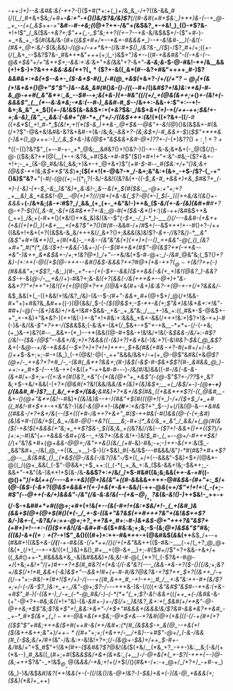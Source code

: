 -++:_)+)--&:&#&:&(-*+?-_()($+#(*+:+(_)+/&_&_-/+?((&-&&_#(/((_/_#+&+$&;_/+#+__-&:+"-+()()&/$?&/&)$?__(/(#-&_#(_+#+$&:_)+*+)&-(--+_@-_+_--(+(_&$_++-+"__&#_--#-+&;(_(@+?++-/&"_+(_&$&?_+-+&!_)_(()-*$?&-__+!+!$"_/_&($&-+*&?+;$"++(_-_$"&;++$?((+-$?--+&-*&/&$&$+/-($"+#-)-+_+&_+_-$(#(&&/&-(#+((_&$+#+/+--*&+-#&&&*_)--+-&!&#-__)(-&!(-(#&+_@+:&/-$_(&;&&_)-/(@+/-++*_&+-_(_/&:_#+$()_/&?&-_/($_)-/$?_#+/+;((+-(/(_&+_--$&?$?&-_#&*+*&"+++(+;(_-)&$+"_)&+-_-((#-_+&&#&"-((-+&-(-_-@_&+$&"+/+"&++$+;-&&:+:&:_&+"_+&(_&&"+?-&+"__-*&-&;&*-$-@-#&!-*+/&__&&(+!+$-)+?&++_+&&:&&(*_+$?(_+*($$?+-&((_&*(#--&?+#&"++++_#-)$?_&&#&*+:+*&(+$--&+-_($-&+$-#()_(-#(@_+&$(_+&+?-/+*_/(/+"$?-@_((+($&(+!&+&+()_@+"$"$"-)&--&&_&#(#()&-()-/(*(--#+/()&*_#$?+!&)&:+*&)-#-&_@-++#(_&"&*+:_&_--$_#--+;&(+&-)(+-#&"((_/(+_/_+(@&(&++;+*()_+-(&!+(-&&&$"_(__(*--&:&*&;-*&:(--#-)_&&#-#_$--_/&++:-&&-+:$"+:--+!-&+;&_&"_+_$()(*+*-/&!&$(&-&&$+:+(+_&?_$&:_/&$+*&$+$(_+)-+(/++-++;_$&!+-+;&-&)_(&"_-_&&:(-&#+"(#-*+_(*+/-/((&$+++:(*&!(*((+?&+-((__/-#_((+&*_$(_+!_#-*_$_(&!+;+!(*($-&_)+*&-_@+$&--@&"+-&!(@_)()&(&$&+-#(&(/+?$"-@&+&!&#&-&?&+&#-+(&-/&;&;-_&&+?-(&;&$+/-#_&&+-$_)(*_$$"+*+*&(-)&+()_@+++:-)_/_&_$+&-)&(_@_$+"&$&&_+&#-@+)$?$?+*-/-(+)&?$?()+:__+!+?+*((-(()$?&?$"_(+--#-+-_+*_@&;__&#&?()+!()&?-)()-+--&-&;&*&+(-_@($(/_(_)-@-(($&;&?+*(@(__(+-+:&?&_+#($&-+#-#$"($()+#+!+"+:&"-#&;-($?+&+-+!+;-_+_(&-@_#&/&(_&&;+)&+-+_@+&+)$"(+_#-$-#--_#($&:+/+"()&;&+(@&$-++!&;&$+*$"&$_)__+;($(++!(*-@&?-*_/-&+;&"&:+(&+_-+$-/$?-(_-+"()&)$"&?__+"(-_#(-(@((+;_$-((*_)_($?(-&/-&&!((&?&(+*-_((-$_&-#_+&&+)+&_$_#&?+_(*-*+)-(-&_)-(+-_$_-&;_)&"&)+_&:&!-_&--&(*_$(#($&:__-@+:+"+;+?_+__&)_&_+&$&!-@__-@(+_)+?_/_/_/(#+(+&-&(_$?-@(+-)_$(*-*_(((++&/&!(&()+-&&&*+__(-/&*&;(_&-+:_#$?_/_&&_(+_(+-_+&"&!-)++&_($_-&/(+-&-(&)(&_#+#___#+?_@-_+?-$()((_&-#_-&(+(&#&*+?+:&;_@-#(+($&-&*()+:_)(_&_-++/&#&$++&(_++)_/&;+(-#++()(*&!()+*&_&)&!(&--$"(_-$+_-/_)-*_)-___()(/---&&#-(+&++(+&((+(*()_)(+&+___+(*&?$"+?()(#(#--_&&#-/+/_#_$+/--&$+++!+--#()+?-/++((&&+!+&+(+?((&$&-&_&/+++&(/_&+?()+;&&&(&)&!$?-*&*_+-/_/&?&/_)-*__&"(&$"+#+!&*+)()_+(#(*&)-_-+&--(&"&"&(+)(++)+(--()_++&&"-@(_()_(&?+#+"_#(*(*_(&:($+!-+&&(-_)&*_+-)(-(--$(#++&*(#$"-@(&$?+*(-+*&--*&"-)&++_&*&$&+-/+;+!&?_@+)_/+"-*-+&/&(+$-#-@+:_/-/&#_@&"&;(_$?(*_)+?&)-(+:_++(-@((+$(@-+++--&#()&$-_&&&?_++?_#_@+(+&-++?($_@-+($&!$?+$+(-)(#&&&"+;_+_$$?_-&;_)(#-_+*-+-(+(-$+--&&)($++&&(-&(+_+)&!(@&?_)-&&?&$-*+-&(_@-/-__+&/_/+)-#&?+;&-&!_(+?_(_&&(-/&(+++&+--@+)+"&_-&&*+?$?$"+!+_+"+)&!_((+(+(@(@+?+$+__/($(@&*+&(#+*-&+)&:&?-+(@-_+_-+(/+?&&&/-*&$_&&(+(_-((+&&!+!&/&?_/&)-(&--$-*(#+"-&&+_#+*(@+$+/_@(/+!&&-#+"+)+#&?&_&#++((-)(@(&&/_$-(-_($(@&$+;-$-*+-&(+;$"&*___)&!&_+&+:+!&"-#_#+/-@_(--(&+)&_&)+/+&+!&#+$&&-_+&-_+_&"&;_/___+-)&_+:((_#&*-$-@&$+-+"_+-*&)+"&*&?-)(++!&(-)+-&"+!+#&:+:&&&_+&+-&&(/+++!&:+)$?+!&-+_+)-#_(-)&-&/(&_-$"+?+*-/($&_&$&;(-&:&*-(&*(/_$&+-+$"+-+&__-*+*+-(/-(-+&;(+_)&-+)&?(#--__&&+-(*_)--+*(&&((@-#+$&-+!&!&/+!&(-&_$&&-/&/+:-#$?(/&!--($&-(@$"--&&+/&;+)+?&&&___((-(&)+?_)+&+_&(-)&:+?(-&!_#&?-$&(_@_&$?&_+(-&_@--+/&-+&&&(--$+?+)+?+!+)+++-_$+_&_(#&(+#&$-$+?-#(+_#+/+/_-_&_-()++_$-&+;+;-#-+(&_)_(-+(@&!-@(-_++"&&&/&&+/-+(+_@-@$"&#&(+&_@$?(@+/-_++&?+?+#_/-_-(&#(_&*+?&&+;(#-)&$(-&$-#-$&*+$$?(#-_&#&&_@_)-++:-+_#+$-(-*-_+!&-++(+&((_+*-+_+&#-#-_-_-)-/&_(#_/&)&&((-#-/_&(-&-&-(&+#_/+-_$+;+-((+:&+(#()&?_+&"(-(*(&(@+"+_+&$"(_-*(@-*$"$?+_-/$?$?_$+_&?&;+$-+&/+&&(-(+?_+(@&#(_+?&!(&&/&*&/&+(&_)+(&)&$+;__+(_/&$_/_+-)-(_@__+-+)(/(&&#_#-)$?__(_&/_++$+/(&&;__&#&)+?+&+/&$(#&_((+&&*+*$?(-((_@&#__-*&+_-()(@+"&*+(&!-_-#&)+_((&)&)&--+-)(#&"+$(#(((@+!(+_)-/+/($+$_/+_+#((_#&!-#+$++_-++&"&?-)(*&(-&(@+*+!-(&___(#__+:+&_/$?+"_$--_)_+(/(&(@-&--_+&#&((#&&-/+?+&+/&_(*--($+(((+#-/&++?+&+"_#($-++#&(-#()&&(@-(-(+;&#_)(_&)&+_#-(()&/+$(_&_+/&#-@()-+&?((____&;-#+:(*_&(/&_+_&"_/_&&/+(_@(#(&($_(-+&!_$(+&&&(+"&;+_+*$?_$&-_$_(_(&;&_+((*&?&/_/(_&(-_-($?+!-&&+()++(($?_)_/+(+:+;-#_)&"(+-*+&&&-_&#+_(/&--_+!&?+:(&&:&!+*-)&!_$_#-_(_+--@+/-#+++$&!(/_)+"&?_&+#_+(@+*&&-@_@+;_/&"_++&()(_&/_(+#-*&)-#&;_-+;-)++-&(++:_&($_-_&&"&#+_-/&(_@_-+((&__+__)-$-)(/+$&)_#(-&/&$---#&&&/&"_)-*_#(#&?+#+_+*$?_@--__&(&#&_()__(*&$(@-/&&(*-/&?()&"-/_$+((_+/+(--&&&"-$&)+$+/(@&*-@((_/(@+_&&(_(-$"-@&&+;+$_++:((_(-*(_+_&_+:&_($&-&&+!&;-$&*+;_-&&+"-*&"(&-)&*+!+$(&-/&__-&&$?+:+/&/_/+$-#&#((&;&;&&(+_+-&_-+#((-@()+"_)_/+&(_++(/----&+-+&)(@+)&(&"+((#-&_&&&++++-@_#&$&-(#+"+:_$_/+(_@-(&$-(-&+?(@&$+*&*&&+!(+-)+&(*-&_+-&&/(-++-@_&_(+*+/$"+!+!+:(_-(+;-#$"(--@++_(-&_/+)&&&"-/&"(/&-&:&!&(--(+&$-@_(_+_+$?&*(&-_&!()-)_++$&!-_++-+(/-$-+&#_#+*+#((_@+;+#+(+!&*(+_--(&(-#+!+(&:+$&/+!-_(_+(&#_)&(&&+$(@+_(@+$(#()(*(-_/_+-$-((&+"&?&$(++#+++?&"+(&!&$++$?&/-)&+-(_-&?&/+:++-@+;+?_++?&+_#+:-#-)&+&$-@+"+++?&"_&$?+(+#+)+!--+:-(()($++&!(/&-&#+#_-&*($+#&:&;+;&;-$-(&;_@+)&$&"$"_#&;_(((&)-&+(($+:+($?_-+!$"_&()(((#+)+:++-#&*++-+(@&#&$(_&_&(++__&$_/+--+(#&#+!((&$+_&-(__/(__(-+-#&(&-(/+*+$+/()(/+$(+&"_&&++(($-#&:-___(-+/(_+?_@_@+(&(+_(/+!_--+-+&!((+(_)&)+&()_#+__+(@-&+__)+;-#($_#+/_/$"+?+&&-+&+/+((_&#()++-*_#&&&&+&_-&(&#&&&)+/&;&!-#-@(_(*+?(_(-$?&+-#_@-+_/(+&;+*&!+"_/(_+)_#+-+?+$(#_#&?(+(*&:(/(-&"&?(---_(&&-*&-+?($-(_)(_(/&;+;&?+/&$(/+!+#_&&+(-&)&$+"_-_-&&+!_#+_(+-#-#_/&?_@&?&-+?$?++_$+?((&+_+_/-+(*(/_-+"+:-#&!-*(#+!($+/+)-/(---+((#_&++_#_-+!-++;_#_/__+:&"&:++-#+(&/$?+;+/-(-/&-$?_)&:+_+-_/&"-@+;$?-/---_+++&-)&-(/(((_+:&"&#$"&$_#-_-*___+&:(+&-+#$"_#-)(-((&*-)_/-+_(-*-@_#&/-)-(-*(*+"(_+;$?_-&!-&&+_((*(++_+(-/&*_#&-_&-(+"-@+?+_-#&;&((_+!+"&)-(&_-&_#+_-)___+-/_$(/+:_)&!&?_&+:+!_$__&#_(+/+*&"-@_-_@++&;+$$"&;$?&+$"+!_&&:+&+"-/+$+"___#&&&+(*&&&!&/$?&#-&&*&?++&#_-_+-*_#+$(&+$_+(_+!-*+$-@&+&*(*+$&;-@+$+&_--*+?&#(@+_(+&(((-_(/-+(#+(+?(_($$"$"+#&;_++_+&($+#(++#-&(++/&#+:(*(#_(&$&$-+_&(@_--+&(+!($(&++&++;&"+)_/_++$-*($(#+"+;+;(_+&+_+/-__/_+&)-*_-_+_#$"-@+/_(-&-/&&(#_(-$&;&/+/_#+(&"-/&:&:+-&!&!+?+;(/-_(&_@+_-$&)+/++_$-#+-&/_#&/+"+$_#$"+!_(&*(#+-($&#&?$?_@&!(&($(+&/__(*&_+?_-++-)&:__&;(-&/(+(*&--)_#_&&((_(#+;+#($&*&$&/+&+(&*&:_(+__)-/-@+&(*(_+-$?(-++_$+(-$-)_@-$($&;+*++$?&"-_+!&$_$_@__+$_@(&_&&/-*&;+!_+(/+$(/()(#&*-/+:-+_@+/_/+?+/_-+#-+_)(&_)-)&/&$&#_)&?(++!&&(+-(-((/(&()_/&_-@+!&?-)-$&)+&+(-)(&-@_+&&&(+;($&)(*&)_+_++)
